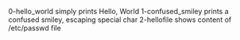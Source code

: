 0-hello_world simply prints Hello, World
1-confused_smiley prints a confused smiley, escaping special char
2-hellofile shows content of /etc/passwd file
